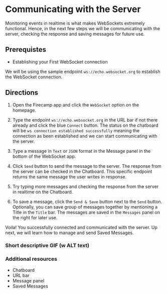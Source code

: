 # Communicating with the Server

Monitoring events in realtime is what makes WebSockets extremely functional. Hence, in the next few steps we will be communicating with the server, checking the response and saving messages for future use.

## Prerequistes
- Establishing your First WebSocket connection

We will be using the sample endpoint `ws://echo.websocket.org` to establish the WebSocket connection.

## Directions
1. Open the Firecamp app and click the `WebSocket` option on the homepage.

2. Type the endpoint `ws://echo.websocket.org` in the URL bar if not there already and click the blue `Connect` button. The status on the chatboard will be `ws connection established successfully` meaning the connection as been established and we can start communicating with the server.

3. Type a message in `Text` or `JSON` format in the Message panel in the bottom of the WebSocket app.

4. Click `Send` button to send the message to the server. The response from the server can be checked in the Chatboard. This specific endpoint returns the same message the user writes in response.

5. Try typing more messages and checking the response from the server in realtime on the Chatboard.

6. To save a message, click the `Send & Save` button next to the `Send` button. Optionally, you can save group of messages together by mentioning a Title in the `Title` bar. The messages are saved in the `Messages` panel on the right for later use.

Voila! You successfully connected and communicated with the server. Up next, we will learn how to manage and send Saved Messages.


### Short descriptive GIF (w ALT text)


### Additional resources
- Chatboard
- URL bar
- Message panel
- Saved Messages
